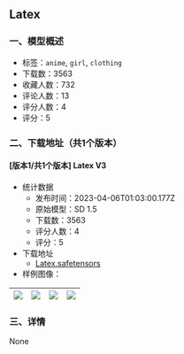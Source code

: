 ## Latex
### 一、模型概述

- 标签：`anime`, `girl`, `clothing`
- 下载数：3563
- 收藏人数：732
- 评论人数：13
- 评分人数：4
- 评分：5

### 二、下载地址（共1个版本）

#### [版本1/共1个版本] Latex V3

- 统计数据
  - 发布时间：2023-04-06T01:03:00.177Z
  - 原始模型：SD 1.5
  - 下载数：3563
  - 评分人数：4
  - 评分：5
- 下载地址
  - [Latex.safetensors](https://civitai.com/api/download/models/28537)
- 样例图像：

| <img src="https://image.civitai.com/xG1nkqKTMzGDvpLrqFT7WA/f7772b4a-1ad7-4d52-3446-8fed913ca500/width=450/420681.jpeg" /> | <img src="https://image.civitai.com/xG1nkqKTMzGDvpLrqFT7WA/c4502c99-b8b8-4869-4c04-ddcba4072e00/width=450/420685.jpeg" /> | <img src="https://image.civitai.com/xG1nkqKTMzGDvpLrqFT7WA/c0cb9657-05cc-48ca-587e-512653109900/width=450/365889.jpeg" /> | <img src="https://image.civitai.com/xG1nkqKTMzGDvpLrqFT7WA/cd27eb41-03e5-47ae-f10d-930bbe132200/width=450/420680.jpeg" /> |
| ---- | ---- | ---- | ---- |


### 三、详情
None